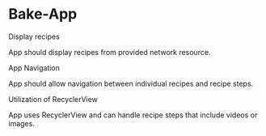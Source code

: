 # Bake-App
Display recipes

App should display recipes from provided network resource.

App Navigation

App should allow navigation between individual recipes and recipe steps.

Utilization of RecyclerView

App uses RecyclerView and can handle recipe steps that include videos or images.
